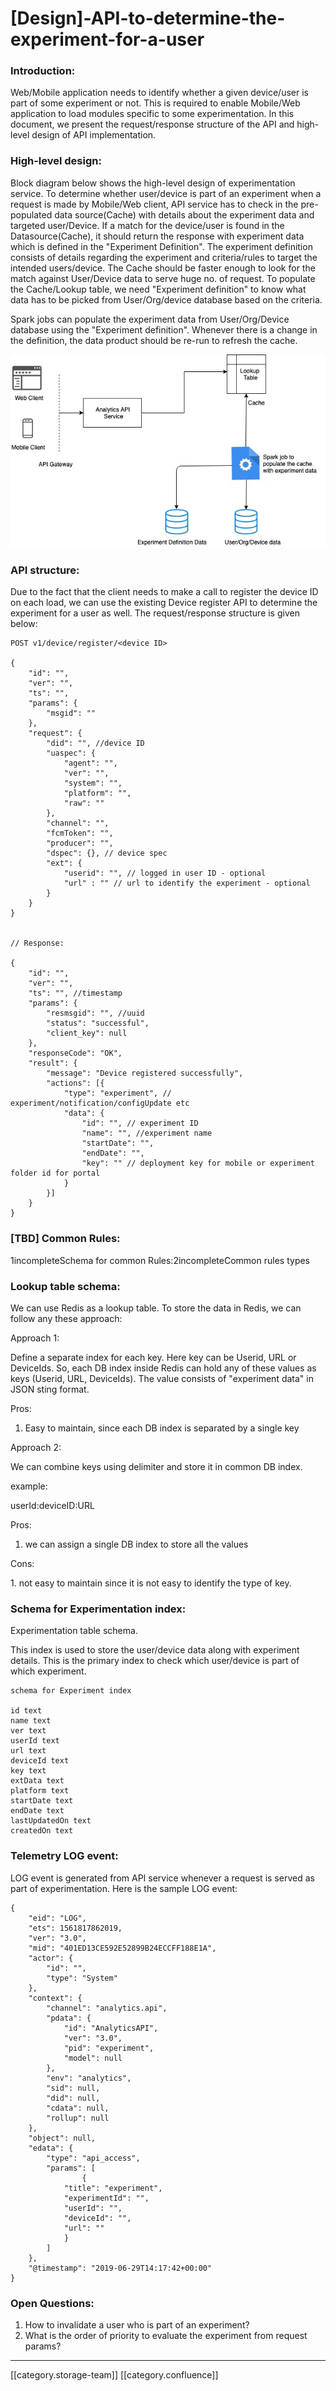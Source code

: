 # \[Design]-API-to-determine-the-experiment-for-a-user

### Introduction:

Web/Mobile application needs to identify whether a given device/user is part of some experiment or not. This is required to enable Mobile/Web application to load modules specific to some experimentation. In this document, we present the request/response structure of the API and high-level design of API implementation.

### High-level design:&#x20;

Block diagram below shows the high-level design of experimentation service. To determine whether user/device is part of an experiment when a request is made by Mobile/Web client, API service has to check in the pre-populated data source(Cache) with details about the experiment data and targeted user/Device. If a match for the device/user is found in the Datasource(Cache), it should return the response with experiment data which is defined in the "Experiment Definition". The experiment definition consists of details regarding the experiment and criteria/rules to target the intended users/device.  The Cache should be faster enough to look for the match against User/Device data to serve huge no. of request. To populate the Cache/Lookup table, we need "Experiment definition" to know what data has to be picked from User/Org/device database based on the criteria.&#x20;

Spark jobs can populate the experiment data from User/Org/Device database using the "Experiment definition". Whenever there is a change in the definition, the data product should be re-run to refresh the cache.

![](<images/storage/Untitled Diagram.jpg>)

### API structure:

Due to the fact that the client needs to make a call to register the device ID on each load, we can use the existing Device register API to determine the experiment for a user as well. The request/response structure is given below:

```
POST v1/device/register/<device ID>

{
	"id": "",
    "ver": "",
    "ts": "",
    "params": {
        "msgid": ""
    },
    "request": {
        "did": "", //device ID
        "uaspec": {
            "agent": "",
            "ver": "",
            "system": "",
            "platform": "",
            "raw": ""
        },
        "channel": "",
        "fcmToken": "",
        "producer": "",
        "dspec": {}, // device spec
		"ext": { 
			"userid": "", // logged in user ID - optional
			"url" : "" // url to identify the experiment - optional
		}
    }
}


// Response:

{
    "id": "",
    "ver": "",
    "ts": "", //timestamp
    "params": {
        "resmsgid": "", //uuid
        "status": "successful",
        "client_key": null
    },
    "responseCode": "OK",
    "result": {
		"message": "Device registered successfully",
		"actions": [{
			"type": "experiment", // experiment/notification/configUpdate etc 
			"data": {
				"id": "", // experiment ID
				"name": "", //experiment name
				"startDate": "",
				"endDate": "",
				"key": "" // deployment key for mobile or experiment folder id for portal
			}
		}]  
    }
}
```

### \[TBD] Common Rules:

1incompleteSchema for common Rules:2incompleteCommon rules types

### Lookup table schema:

We can use Redis as a lookup table. To store the data in Redis, we can follow any these approach:

Approach 1:

Define a separate index for each key. Here key can be Userid, URL or DeviceIds.  So, each DB index inside Redis can hold any of these values as keys (Userid, URL, DeviceIds).  The value consists of "experiment data" in JSON sting format.

Pros:

1. Easy to maintain, since each DB index is separated by a single key

Approach 2:

We can combine keys using delimiter and store it in common DB index.

example:

userId:deviceID:URL

Pros:

1. we can assign a single DB index to store all the values

Cons:

&#x20;     1\. not easy to maintain since it is not easy to identify the type of key.

### Schema for Experimentation index:

Experimentation table schema.&#x20;

This index is used to store the user/device data along with experiment details. This is the primary index to check which user/device is part of which experiment.

```
schema for Experiment index

id text
name text
ver text
userId text
url text
deviceId text
key text
extData text 
platform text
startDate text
endDate text
lastUpdatedOn text
createdOn text
```

### Telemetry LOG event:

LOG event is generated from API service whenever a request is served as part of experimentation. Here is the sample LOG event:

```
{
	"eid": "LOG",
	"ets": 1561817862019,
	"ver": "3.0",
	"mid": "401ED13CE592E52899B24ECCFF188E1A",
	"actor": {
		"id": "",
		"type": "System"
	},
	"context": {
		"channel": "analytics.api",
		"pdata": {
			"id": "AnalyticsAPI",
			"ver": "3.0",
			"pid": "experiment",
			"model": null
		},
		"env": "analytics",
		"sid": null,
		"did": null,
		"cdata": null,
		"rollup": null
	},
	"object": null,
	"edata": {
		"type": "api_access",
		"params": [
				{
			"title": "experiment",
			"experimentId": "",
			"userId": "",
			"deviceId": "",
			"url": ""
			}
		]
	},
	"@timestamp": "2019-06-29T14:17:42+00:00"
}

```

### Open Questions:

1. How to invalidate a user who is part of an experiment?
2. What is the order of priority to evaluate the experiment from request params?

***

\[\[category.storage-team]] \[\[category.confluence]]
